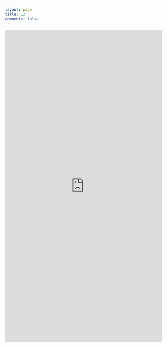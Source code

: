 ```yaml
---
layout: page
title: 12
comments: false
---
```


<iframe src='http://www.all-faucets.com/26/index.html' scrolling='yes' style='width:100%; height:1000px; border:0px; padding:0; overflow:hidden' allowtransparency='true'></iframe>
